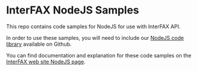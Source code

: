 # InterFAX NodeJS Samples

This repo contains code samples for NodeJS for use with InterFAX API. 

In order to use these samples, you will need to include our [NodeJS code library](https://github.com/interfax/interfax-nodejs) available on Github.

You can find documentation and explanation for these code samples on the [InterFAX web site NodeJS page](https://www.interfax.net/en/dev/node.js).
